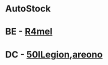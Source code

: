 # AutoStock

# BE - [R4mel](https://github.com/orgs/chosun-spring/people/R4mel)
# DC - [50lLegion](https://github.com/orgs/chosun-spring/people/501Legion),[areono](https://github.com/orgs/chosun-spring/people/areono)
